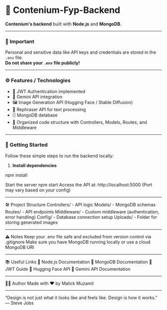 # 🚀 Contenium-Fyp-Backend

**Contenium's backend** built with **Node.js** and **MongoDB**.

---

### 🔐 Important
Personal and sensitive data like API keys and credentials are stored in the `.env` file.  
**Do not share your `.env` file publicly!**

---

### ⚙️ Features / Technologies

- 🔑 JWT Authentication implemented  
- 🤖 Gemini API integration  
- 🖼️ Image Generation API (Hugging Face / Stable Diffusion)  
- 🔄 Rephraser API for text processing  
- 🗄️ MongoDB database  
- 📂 Organized code structure with Controllers, Models, Routes, and Middleware

---

### 🚀 Getting Started

Follow these simple steps to run the backend locally:

1. **Install dependencies**

npm install

  Start the server
  npm start
  Access the API at:
  http://localhost:5000
  (Port may vary based on your config)

---

🛠️ Project Structure
Controllers/ - API logic
Models/ - MongoDB schemas
Routes/ - API endpoints
Middleware/ - Custom middleware (authentication, error handling)
Config/ - Database connection setup
Uploads/ - Folder for storing generated images

---

⚠️ Notes
Keep your .env file safe and excluded from version control via .gitignore
Make sure you have MongoDB running locally or use a cloud MongoDB URI

---

📚 Useful Links
🔗 Node.js Documentation
🔗 MongoDB Documentation
🔗 JWT Guide
🔗 Hugging Face API
🔗 Gemini API Documentation

---

👨‍💻 Author
Made with ❤️ by Malick Muzamil
<!-- 📧 Email: malikmuzamil92110@example.com | 💼 LinkedIn: linkedin.com/in/malik-muzamil -->



---

“Design is not just what it looks like and feels like. Design is how it works.” — Steve Jobs
